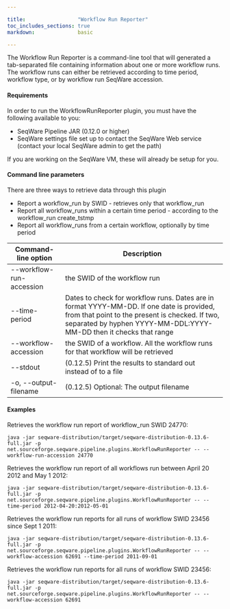 ```yaml
---

title:                 "Workflow Run Reporter"
toc_includes_sections: true
markdown:              basic

---
```


The Workflow Run Reporter is a command-line tool that will generated a tab-separated file containing information about one or more workflow runs. The workflow runs can either be retrieved according to time period, workflow type, or by workflow run SeqWare accession.

 
#### Requirements
In order to run the WorkflowRunReporter plugin, you must have the following available to you:

* SeqWare Pipeline JAR (0.12.0 or higher)
* SeqWare settings file set up to contact the SeqWare Web service (contact your local SeqWare admin to get the path)

If you are working on the SeqWare VM, these will already be setup for you. 


#### Command line parameters

There are three ways to retrieve data through this plugin

* Report a workflow_run by SWID - retrieves only that workflow_run
* Report all workflow_runs within a certain time period - according to the workflow_run create_tstmp
* Report all workflow_runs from a certain workflow, optionally by time period

| Command-line option | Description | 
| ------ | ------ | 
|  --workflow-run-accession    | the SWID of the workflow run | 
|  --time-period   | Dates to check for workflow runs. Dates are in format YYYY-MM-DD. If one date is provided, from that point to the present is checked. If two, separated by hyphen YYYY-MM-DDL:YYYY-MM-DD then it checks that range    | 
|  --workflow-accession   |  the SWID of a workflow. All the workflow runs for that workflow will be retrieved    | 
|  --stdout   |   (0.12.5) Print the results to standard out instead of to a file   | 
|  -o, --output-filename   |   (0.12.5) Optional: The output filename   | 

#### Examples
Retrieves the workflow run report of workflow_run SWID 24770:

	java -jar seqware-distribution/target/seqware-distribution-0.13.6-full.jar -p net.sourceforge.seqware.pipeline.plugins.WorkflowRunReporter -- --workflow-run-accession 24770

Retrieves the workflow run report of all workflows run between April 20 2012 and May 1 2012:

	java -jar seqware-distribution/target/seqware-distribution-0.13.6-full.jar -p net.sourceforge.seqware.pipeline.plugins.WorkflowRunReporter -- --time-period 2012-04-20:2012-05-01

Retrieves the workflow run reports for all runs of workflow SWID 23456 since Sept 1 2011:

	java -jar seqware-distribution/target/seqware-distribution-0.13.6-full.jar -p net.sourceforge.seqware.pipeline.plugins.WorkflowRunReporter -- --workflow-accession 62691 --time-period 2011-09-01

Retrieves the workflow run reports for all runs of workflow SWID 23456:

	java -jar seqware-distribution/target/seqware-distribution-0.13.6-full.jar -p net.sourceforge.seqware.pipeline.plugins.WorkflowRunReporter -- --workflow-accession 62691
